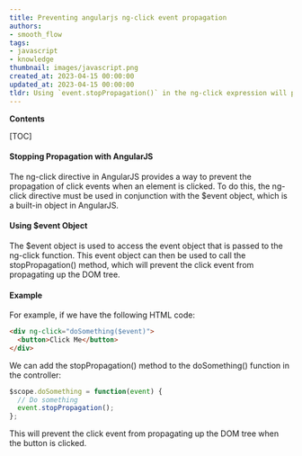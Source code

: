 ```yaml
---
title: Preventing angularjs ng-click event propagation
authors:
- smooth_flow
tags:
- javascript
- knowledge
thumbnail: images/javascript.png
created_at: 2023-04-15 00:00:00
updated_at: 2023-04-15 00:00:00
tldr: Using `event.stopPropagation()` in the ng-click expression will prevent the event from bubbling up the DOM tree.
---
```


**Contents**

[TOC]

#### Stopping Propagation with AngularJS

The ng-click directive in AngularJS provides a way to prevent the propagation of click events when an element is clicked. To do this, the ng-click directive must be used in conjunction with the $event object, which is a built-in object in AngularJS. 

#### Using $event Object

The $event object is used to access the event object that is passed to the ng-click function. This event object can then be used to call the stopPropagation() method, which will prevent the click event from propagating up the DOM tree.

#### Example

For example, if we have the following HTML code:

```html
<div ng-click="doSomething($event)">
  <button>Click Me</button>
</div>
```

We can add the stopPropagation() method to the doSomething() function in the controller:

```javascript
$scope.doSomething = function(event) {
  // Do something
  event.stopPropagation();
};
```

This will prevent the click event from propagating up the DOM tree when the button is clicked.
